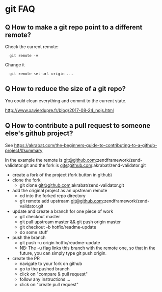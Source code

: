 # git FAQ

## Q How to make a git repo point to a different remote?

Check the current remote:
```
  git remote -v
```
Change it
```
  git remote set-url origin ...
```
## Q How to reduce the size of a git repo?

You could clean everything and commit to the current state.

http://www.xavierdupre.fr/blog/2017-08-24_nojs.html

## Q How to contribute a pull request to someone else's github project?

See https://akrabat.com/the-beginners-guide-to-contributing-to-a-github-project/#summary

In the example the remote is git@github.com:zendframework/zend-validator.git
and the fork is git@github.com:akrabat/zend-validator.git

- create a fork of the project (fork button in github)
- clone the fork
	- git clone git@github.com:akrabat/zend-validator.git
- add the original project as an upstream remote
	- cd into the forked repo directory
	- git remote add upstream git@github.com:zendframework/zend-validator.git
- update and create a branch for one piece of work
	- git checkout master
	- git pull upstream master && git push origin master
	- git checkout -b hotfix/readme-update
	- do some stuff
- push the branch
	- git push -u origin hotfix/readme-update
	- NB: The -u flag links this branch with the remote one, so that in the future, you can simply type git push origin.
- create the PR
	- navigate to your fork on github
	- go to the pushed branch
	- click on "compare & pull request"
	- follow any instructions ...
	- click on "create pull request"

